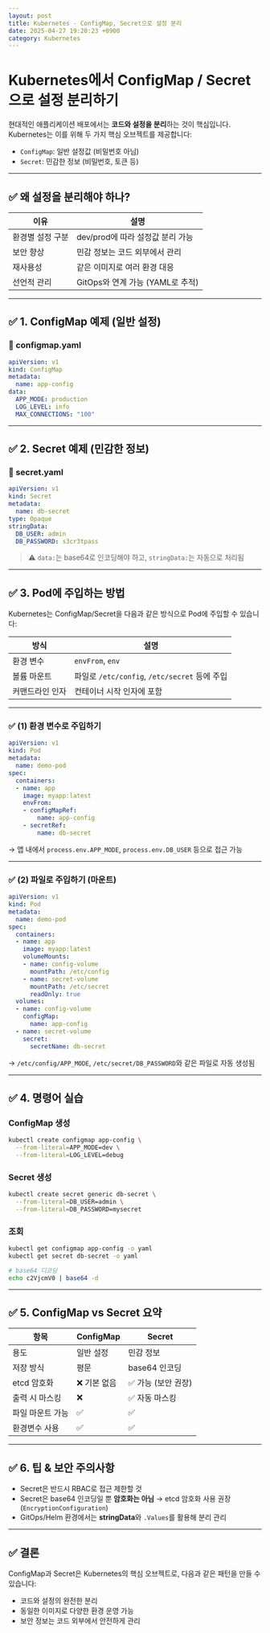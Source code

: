 ```yaml
---
layout: post
title: Kubernetes - ConfigMap, Secret으로 설정 분리
date: 2025-04-27 19:20:23 +0900
category: Kubernetes
---
```

# Kubernetes에서 ConfigMap / Secret으로 설정 분리하기

현대적인 애플리케이션 배포에서는 **코드와 설정을 분리**하는 것이 핵심입니다.  
Kubernetes는 이를 위해 두 가지 핵심 오브젝트를 제공합니다:

- `ConfigMap`: 일반 설정값 (비밀번호 아님)
- `Secret`: 민감한 정보 (비밀번호, 토큰 등)

---

## ✅ 왜 설정을 분리해야 하나?

| 이유 | 설명 |
|------|------|
| 환경별 설정 구분 | dev/prod에 따라 설정값 분리 가능 |
| 보안 향상 | 민감 정보는 코드 외부에서 관리 |
| 재사용성 | 같은 이미지로 여러 환경 대응 |
| 선언적 관리 | GitOps와 연계 가능 (YAML로 추적) |

---

## ✅ 1. ConfigMap 예제 (일반 설정)

### 📄 configmap.yaml

```yaml
apiVersion: v1
kind: ConfigMap
metadata:
  name: app-config
data:
  APP_MODE: production
  LOG_LEVEL: info
  MAX_CONNECTIONS: "100"
```

---

## ✅ 2. Secret 예제 (민감한 정보)

### 📄 secret.yaml

```yaml
apiVersion: v1
kind: Secret
metadata:
  name: db-secret
type: Opaque
stringData:
  DB_USER: admin
  DB_PASSWORD: s3cr3tpass
```

> ⚠️ `data:`는 base64로 인코딩해야 하고, `stringData:`는 자동으로 처리됨

---

## ✅ 3. Pod에 주입하는 방법

Kubernetes는 ConfigMap/Secret을 다음과 같은 방식으로 Pod에 주입할 수 있습니다:

| 방식 | 설명 |
|------|------|
| 환경 변수 | `envFrom`, `env` |
| 볼륨 마운트 | 파일로 `/etc/config`, `/etc/secret` 등에 주입 |
| 커맨드라인 인자 | 컨테이너 시작 인자에 포함 |

---

### ✅ (1) 환경 변수로 주입하기

```yaml
apiVersion: v1
kind: Pod
metadata:
  name: demo-pod
spec:
  containers:
  - name: app
    image: myapp:latest
    envFrom:
    - configMapRef:
        name: app-config
    - secretRef:
        name: db-secret
```

→ 앱 내에서 `process.env.APP_MODE`, `process.env.DB_USER` 등으로 접근 가능

---

### ✅ (2) 파일로 주입하기 (마운트)

```yaml
apiVersion: v1
kind: Pod
metadata:
  name: demo-pod
spec:
  containers:
  - name: app
    image: myapp:latest
    volumeMounts:
    - name: config-volume
      mountPath: /etc/config
    - name: secret-volume
      mountPath: /etc/secret
      readOnly: true
  volumes:
  - name: config-volume
    configMap:
      name: app-config
  - name: secret-volume
    secret:
      secretName: db-secret
```

→ `/etc/config/APP_MODE`, `/etc/secret/DB_PASSWORD`와 같은 파일로 자동 생성됨

---

## ✅ 4. 명령어 실습

### ConfigMap 생성

```bash
kubectl create configmap app-config \
  --from-literal=APP_MODE=dev \
  --from-literal=LOG_LEVEL=debug
```

### Secret 생성

```bash
kubectl create secret generic db-secret \
  --from-literal=DB_USER=admin \
  --from-literal=DB_PASSWORD=mysecret
```

### 조회

```bash
kubectl get configmap app-config -o yaml
kubectl get secret db-secret -o yaml

# base64 디코딩
echo c2VjcmV0 | base64 -d
```

---

## ✅ 5. ConfigMap vs Secret 요약

| 항목 | ConfigMap | Secret |
|------|-----------|--------|
| 용도 | 일반 설정 | 민감 정보 |
| 저장 방식 | 평문 | base64 인코딩 |
| etcd 암호화 | ❌ 기본 없음 | ✅ 가능 (보안 권장) |
| 출력 시 마스킹 | ❌ | ✅ 자동 마스킹 |
| 파일 마운트 가능 | ✅ | ✅ |
| 환경변수 사용 | ✅ | ✅ |

---

## ✅ 6. 팁 & 보안 주의사항

- Secret은 반드시 RBAC로 접근 제한할 것
- Secret은 base64 인코딩일 뿐 **암호화는 아님**
  → etcd 암호화 사용 권장 (`EncryptionConfiguration`)
- GitOps/Helm 환경에서는 **stringData**와 `.Values`를 활용해 분리 관리

---

## ✅ 결론

ConfigMap과 Secret은 Kubernetes의 핵심 오브젝트로, 다음과 같은 패턴을 만들 수 있습니다:

- 코드와 설정의 완전한 분리
- 동일한 이미지로 다양한 환경 운영 가능
- 보안 정보는 코드 외부에서 안전하게 관리